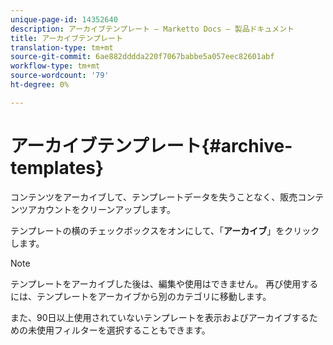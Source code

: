 ```yaml
---
unique-page-id: 14352640
description: アーカイブテンプレート — Marketto Docs — 製品ドキュメント
title: アーカイブテンプレート
translation-type: tm+mt
source-git-commit: 6ae882dddda220f7067babbe5a057eec82601abf
workflow-type: tm+mt
source-wordcount: '79'
ht-degree: 0%

---
```



# アーカイブテンプレート{#archive-templates}

コンテンツをアーカイブして、テンプレートデータを失うことなく、販売コンテンツアカウントをクリーンアップします。

テンプレートの横のチェックボックスをオンにして、「**アーカイブ**」をクリックします。

>[!NOTE]
>
>テンプレートをアーカイブした後は、編集や使用はできません。 再び使用するには、テンプレートをアーカイブから別のカテゴリに移動します。

また、90日以上使用されていないテンプレートを表示およびアーカイブするための未使用フィルターを選択することもできます。
